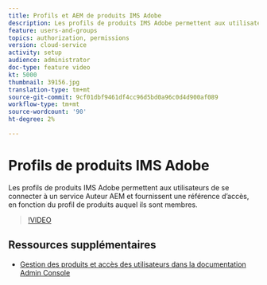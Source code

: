 ```yaml
---
title: Profils et AEM de produits IMS Adobe
description: Les profils de produits IMS Adobe permettent aux utilisateurs de se connecter à un service Auteur AEM et fournissent une référence d’accès, en fonction du profil de produits auquel ils sont membres.
feature: users-and-groups
topics: authorization, permissions
version: cloud-service
activity: setup
audience: administrator
doc-type: feature video
kt: 5000
thumbnail: 39156.jpg
translation-type: tm+mt
source-git-commit: 9cf01dbf9461df4cc96d5bd0a96c0d4d900af089
workflow-type: tm+mt
source-wordcount: '90'
ht-degree: 2%

---
```



# Profils de produits IMS Adobe

Les profils de produits IMS Adobe permettent aux utilisateurs de se connecter à un service Auteur AEM et fournissent une référence d’accès, en fonction du profil de produits auquel ils sont membres.

>[!VIDEO](https://video.tv.adobe.com/v/39156/?quality=12&learn=on)

## Ressources supplémentaires

+ [Gestion des produits et accès des utilisateurs dans la documentation Admin Console](https://docs.adobe.com/content/help/en/experience-manager-cloud-service/security/ims-support.html#managing-products-and-user-access-in-admin-console)

